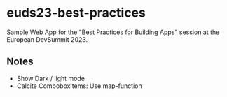 # euds23-best-practices
Sample Web App for the "Best Practices for Building Apps" session at the European DevSummit 2023.


## Notes
- Show Dark / light mode
- Calcite ComboboxItems: Use map-function
